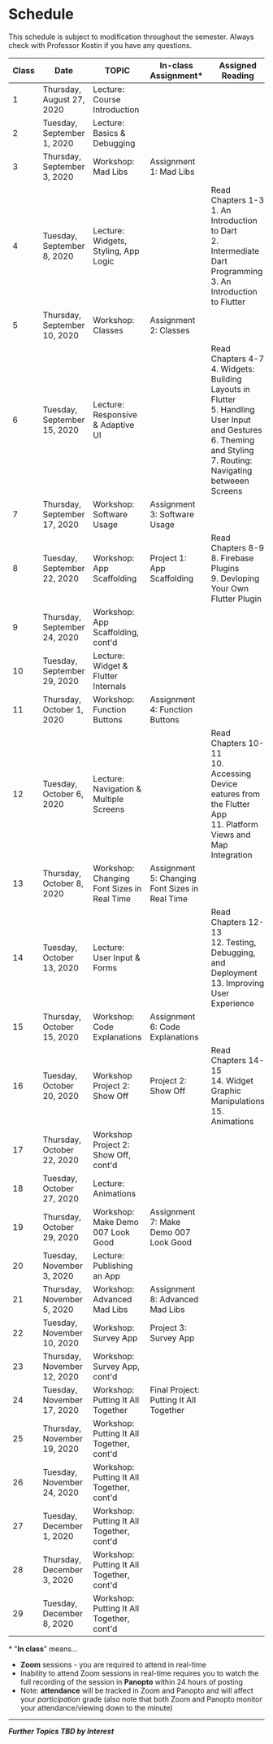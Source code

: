 # Schedule
This schedule is subject to modification throughout the semester. Always check with Professor Kostin if you have any questions.

| Class | Date                         | TOPIC                                       | In-class Assignment*                            | Assigned Reading                                             |
| ----- | ---------------------------- | ------------------------------------------- | ----------------------------------------------- | ------------------------------------------------------------ |
| 1     | Thursday, August 27, 2020    | Lecture: Course Introduction              |                                                 |                                                              |
| 2     | Tuesday, September 1, 2020   | Lecture: Basics &  Debugging              |                                                 |                                                              |
| 3     | Thursday, September 3, 2020  | Workshop: Mad Libs                          | Assignment 1: Mad Libs                          |                                                              |
| 4     | Tuesday, September 8, 2020   | Lecture: Widgets, Styling, App  Logic     |                                                 | Read Chapters 1-3<br>1. An Introduction to Dart<br>2. Intermediate Dart Programming<br>3. An Introduction to Flutter |
| 5     | Thursday, September 10, 2020 | Workshop: Classes                           | Assignment 2: Classes                           |                                                              |
| 6     | Tuesday, September 15, 2020  | Lecture: Responsive &  Adaptive UI        |                                                 | Read Chapters 4-7<br>4. Widgets: Building Layouts in Flutter<br>5. Handling User Input and Gestures<br>6. Theming and Styling<br>7. Routing: Navigating betweeen Screens |
| 7     | Thursday, September 17, 2020 | Workshop: Software  Usage                   | Assignment 3: Software Usage                    |                                                              |
| 8     | Tuesday, September 22, 2020  | Workshop: App  Scaffolding                  | Project 1: App Scaffolding                      | Read Chapters 8-9<br>8. Firebase Plugins<br>9. Devloping Your Own Flutter Plugin |
| 9     | Thursday, September 24, 2020 | Workshop: App Scaffolding, cont'd           |                                                 |                                                              |
| 10    | Tuesday, September 29, 2020  | Lecture: Widget & Flutter Internals       |                                                 |                                                              |
| 11    | Thursday, October 1, 2020    | Workshop: Function  Buttons                 | Assignment 4: Function Buttons                  |                                                              |
| 12    | Tuesday, October 6, 2020     | Lecture: Navigation &  Multiple Screens   |                                                 | Read Chapters 10-11<br>10. Accessing Device eatures from the Flutter App<br>11. Platform Views and Map Integration |
| 13    | Thursday, October 8, 2020    | Workshop: Changing  Font Sizes in Real Time | Assignment 5: Changing Font  Sizes in Real Time |                                                              |
| 14    | Tuesday, October 13, 2020    | Lecture: User Input &  Forms              |                                                 | Read Chapters 12-13<br>12. Testing, Debugging, and Deployment<br>13. Improving User Experience |
| 15    | Thursday, October 15, 2020   | Workshop: Code  Explanations                | Assignment 6: Code Explanations                 |                                                              |
| 16    | Tuesday, October 20, 2020    | Workshop Project 2: Show Off                | Project 2: Show Off                             | Read Chapters 14-15<br>14. Widget Graphic Manipulations<br>15. Animations |
| 17    | Thursday, October 22, 2020   | Workshop Project 2: Show Off,  cont'd       |                                                 |                                                              |
| 18    | Tuesday, October 27, 2020    | Lecture: Animations                       |                                                 |                                                              |
| 19    | Thursday, October 29, 2020   | Workshop: Make Demo  007 Look Good          | Assignment 7: Make Demo 007 Look  Good          |                                                              |
| 20    | Tuesday, November 3, 2020    | Lecture: Publishing an App                |                                                 |                                                              |
| 21    | Thursday, November 5, 2020   | Workshop: Advanced  Mad Libs                | Assignment 8: Advanced Mad Libs                 |                                                              |
| 22    | Tuesday, November 10, 2020   | Workshop: Survey App                        | Project 3: Survey App                           |                                                              |
| 23    | Thursday, November 12, 2020  | Workshop: Survey App,  cont'd               |                                                 |                                                              |
| 24    | Tuesday, November 17, 2020   | Workshop: Putting It All Together           | Final Project: Putting It All  Together         |                                                              |
| 25    | Thursday, November 19, 2020  | Workshop: Putting It All Together, cont'd   |                                                 |                                                              |
| 26    | Tuesday, November 24, 2020   | Workshop: Putting It All Together, cont'd   |                                                 |                                                              |
| 27    | Tuesday, December 1, 2020    | Workshop: Putting It All Together, cont'd   |                                                 |                                                              |
| 28    | Thursday, December 3, 2020   | Workshop: Putting It All Together, cont'd   |                                                 |                                                              |
| 29    | Tuesday, December 8, 2020    | Workshop: Putting It All Together, cont'd   |                                                 |                                                              |

\* "**In class**" means...

- **Zoom** sessions - you are required to attend in real-time
- Inability to attend Zoom sessions in real-time requires you to watch the full recording of the session in **Panopto** within 24 hours of posting
- Note: **attendance** will be tracked in Zoom and Panopto and will affect your *participation* grade (also note that both Zoom and Panopto monitor your attendance/viewing down to the minute)

<hr>

***Further Topics TBD by Interest***